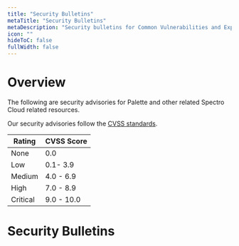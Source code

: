 ```yaml
---
title: "Security Bulletins"
metaTitle: "Security Bulletins"
metaDescription: "Security bulletins for Common Vulnerabilities and Exposures (CVEs)"
icon: ""
hideToC: false
fullWidth: false
---
```


# Overview

The following are security advisories for Palette and other related Spectro Cloud related resources.

Our security advisories follow the [CVSS standards](https://www.first.org/cvss/v3.1/specification-document#Qualitative-Severity-Rating-Scale).

| Rating   | CVSS Score |
|----------|------------|
| None     | 0.0        |
| Low      | 0.1- 3.9   |
| Medium   | 4.0 - 6.9  |
| High     | 7.0 - 8.9  |
| Critical | 9.0 - 10.0 |

# Security Bulletins